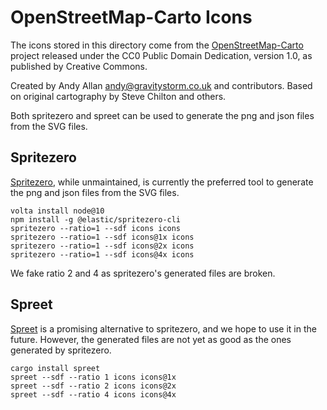 # OpenStreetMap-Carto Icons

The icons stored in this directory come from the [OpenStreetMap-Carto](https://github.com/gravitystorm/openstreetmap-carto/)
project released under the CC0 Public Domain Dedication, version 1.0, as published by Creative Commons.

Created by Andy Allan <andy@gravitystorm.co.uk> and contributors.
Based on original cartography by Steve Chilton and others.

Both spritezero and spreet can be used to generate the png and json files from the SVG files.

## Spritezero

[Spritezero](https://github.com/elastic/spritezero#readme), while unmaintained, is currently the preferred tool to generate the png and json files from the SVG files.

```
volta install node@10
npm install -g @elastic/spritezero-cli
spritezero --ratio=1 --sdf icons icons
spritezero --ratio=1 --sdf icons@1x icons
spritezero --ratio=1 --sdf icons@2x icons
spritezero --ratio=1 --sdf icons@4x icons
```

We fake ratio 2 and 4 as spritezero's generated files are broken.

## Spreet

[Spreet](https://github.com/flother/spreet) is a promising alternative to spritezero, and we hope to use it in the future.
However, the generated files are not yet as good as the ones generated by spritezero.

```
cargo install spreet
spreet --sdf --ratio 1 icons icons@1x
spreet --sdf --ratio 2 icons icons@2x
spreet --sdf --ratio 4 icons icons@4x
```
